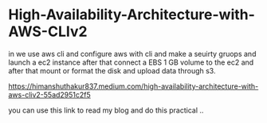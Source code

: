 # High-Availability-Architecture-with-AWS-CLIv2
in  we  use aws cli and configure aws with cli and make a seuirty gruops and launch a ec2 instance after that connect a EBS 1 GB volume to the ec2 and after that mount or format the disk and upload data through s3. 


https://himanshuthakur837.medium.com/high-availability-architecture-with-aws-cliv2-55ad2951c2f5


you can use this link to read my blog and do this practical .. 
